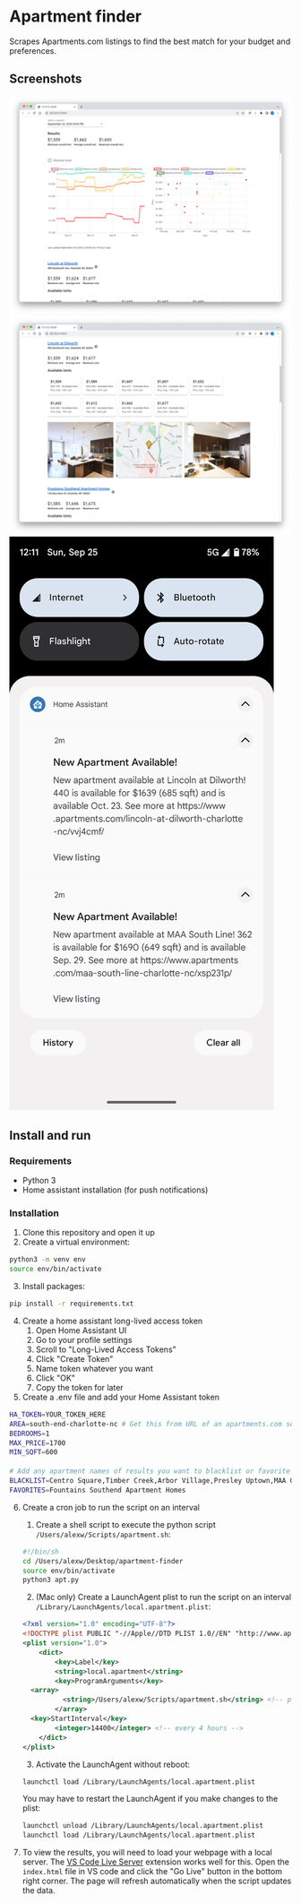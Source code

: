 # Apartment finder
Scrapes Apartments.com listings to find the best match for your budget and preferences.

## Screenshots
![Charts](img/charts.png)
![Units](img/units.png)
![Notifications](img/notifs.jpg)

## Install and run
### Requirements
- Python 3
- Home assistant installation (for push notifications)

### Installation
1. Clone this repository and open it up
2. Create a virtual environment:
```bash
python3 -m venv env
source env/bin/activate
```
3. Install packages:
```bash
pip install -r requirements.txt
```
4. Create a home assistant long-lived access token
    1. Open Home Assistant UI
    2. Go to your profile settings
    3. Scroll to "Long-Lived Access Tokens"
    4. Click "Create Token"
    5. Name token whatever you want
    6. Click "OK"
    7. Copy the token for later
5. Create a .env file and add your Home Assistant token
```bash
HA_TOKEN=YOUR_TOKEN_HERE
AREA=south-end-charlotte-nc # Get this from URL of an apartments.com search
BEDROOMS=1
MAX_PRICE=1700
MIN_SQFT=600

# Add any apartment names of results you want to blacklist or favorite
BLACKLIST=Centro Square,Timber Creek,Arbor Village,Presley Uptown,MAA Gateway,ARIUM FreeMoreWest,Arlo,The Bryant Apartments,The Griff,Gateway West,Asbury Flats 
FAVORITES=Fountains Southend Apartment Homes
```

6. Create a cron job to run the script on an interval
    1. Create a shell script to execute the python script
    `/Users/alexw/Scripts/apartment.sh`:
    ```sh
    #!/bin/sh
    cd /Users/alexw/Desktop/apartment-finder
    source env/bin/activate
    python3 apt.py
    ```

    2. (Mac only) Create a LaunchAgent plist to run the script on an interval
    `/Library/LaunchAgents/local.apartment.plist`:
    ```xml
    <?xml version="1.0" encoding="UTF-8"?>
    <!DOCTYPE plist PUBLIC "-//Apple//DTD PLIST 1.0//EN" "http://www.apple.com/DTDs/PropertyList-1.0.dtd">
    <plist version="1.0">
        <dict>
            <key>Label</key>
            <string>local.apartment</string>
            <key>ProgramArguments</key>
      <array>
              <string>/Users/alexw/Scripts/apartment.sh</string> <!-- path to shell script -->
            </array>
      <key>StartInterval</key>
            <integer>14400</integer> <!-- every 4 hours -->
        </dict>
    </plist>
    ```

    3. Activate the LaunchAgent without reboot:
    ```bash
    launchctl load /Library/LaunchAgents/local.apartment.plist
    ```
    You may have to restart the LaunchAgent if you make changes to the plist:
    ```bash
    launchctl unload /Library/LaunchAgents/local.apartment.plist
    launchctl load /Library/LaunchAgents/local.apartment.plist
    ```

7. To view the results, you will need to load your webpage with a local server. The [VS Code Live Server](https://marketplace.visualstudio.com/items?itemName=ritwickdey.LiveServer) extension works well for this. Open the `index.html` file in VS code and click the "Go Live" button in the bottom right corner. The page will refresh automatically when the script updates the data.
